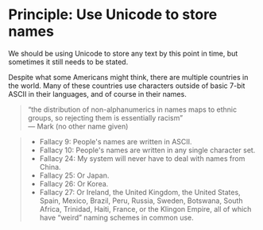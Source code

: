 ---
---

# Principle: Use Unicode to store names

We should be using Unicode to store any text by this point in time, but sometimes it still needs to be stated.

Despite what some Americans might think, there are multiple countries in the world. Many of these countries
use characters outside of basic 7-bit ASCII in their languages, and of course in their names.

> “the distribution of non-alphanumerics in names maps to ethnic groups, so rejecting them is essentially racism” \
> — Mark (no other name given)

> - Fallacy 9: People's names are written in ASCII.
> - Fallacy 10: People's names are written in any single character set.
> - Fallacy 24: My system will never have to deal with names from China.
> - Fallacy 25: Or Japan.
> - Fallacy 26: Or Korea.
> - Fallacy 27: Or Ireland, the United Kingdom, the United States, Spain, Mexico, Brazil, Peru, Russia,
>   Sweden, Botswana, South Africa, Trinidad, Haiti, France, or the Klingon Empire, all of which have
>   “weird” naming schemes in common use.
